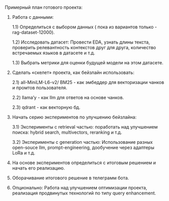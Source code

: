 Примерный план готового проекта:
1) Работа с данными:

    1.1) Определиться с выбором данных ( пока из вариантов только - rag-dataset-12000).
  
     1.2) Исследовать датасет: Провести EDA, узнать длины текста, проверить релевантность контекстов друг для друга, количество встречаемых языков в датасете и т.д.
  
     1.3) Выбрать метрики для оценки будущей модели на этом датасете.
  
2) Сделать «скелет» проекта,  как бейзлайн использовать:

   2.1) all-MiniLM-L6-v2/ BM25 - как эмбеддер для векторизации чанков и промтов пользователя.
   
   2.2) llama’у - как llm для ответов на основе чанков.
   
   2.3) qdrant - как векторную бд.
   
3) Начать серию экспериментов по улучшению бейзлайна:

   3.1) Эксперименты с retrieval частью: поработать над улучшением поиска: hybrid search, multivectors, reranking и т.д.
  
   3.2) Эксперименты с generation частью: Использование разных open-souce llm, prompt-engineering, дообучение через адаптеры LoRa и т.д.

4) На основе экспериментов определиться с итоговым решением и начать его реализацию.
  
5) Оборачивание итогового решение в телеграмм бота.
  
6) Опционально: Работа над улучшением оптимизации проекта, реализация продвинутых технологий по типу query enhancement.

